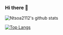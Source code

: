 ### Hi there 👋

![Ntsoa2112's github stats](https://github-readme-stats.vercel.app/api?username=Ntsoa2112&theme=react&show_icons=true&line_height=20&locale=fr&include_all_commits=true&count_private=true)

[![Top Langs](https://github-readme-stats.vercel.app/api/top-langs/?username=Ntsoa2112&theme=react&layout=compact&langs_count=10)](https://github.com/anuraghazra/github-readme-stats)
